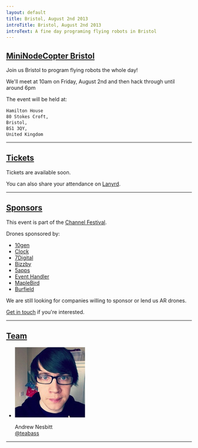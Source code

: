 ```yaml
---
layout: default
title: Bristol, August 2nd 2013
introTitle: Bristol, August 2nd 2013
introText: A fine day programing flying robots in Bristol
---
```


<h2 id="intro"><a href="#intro">MiniNodeCopter Bristol</a></h2>

Join us Bristol to program flying robots the whole day!

We'll meet at 10am on Friday, August 2nd and then hack through until around 6pm

The event will be held at:

```
Hamilton House
80 Stokes Croft,
Bristol, 
BS1 3QY,
United Kingdom 
```

<hr>

<h2 id="tickets"><a href="#tickets">Tickets</a></h2>

Tickets are available soon.

<p>You can also share your attendance on <a href='http://lanyrd.com/2013/nodecopter-bristol'>Lanyrd</a>.</p>

<hr>

<h2 id="sponsors"><a href="#sponsors">Sponsors</a></h2>

This event is part of the [Channel Festival](channelfestival.com).

Drones sponsored by:

<ul>
  <li><a href="http://www.10gen.com/">10gen</a></li>
  <li><a href="http://clock.co.uk/">Clock</a></li>
  <li><a href="http://www.7digital.com/">7Digital</a></li>
  <li><a href="http://www.bizzby.com/">Bizzby</a></li>
  <li><a href='https://5apps.com'>5apps</a></li>
  <li><a href='http://eventhandler.co.uk/'>Event Handler</a></li>
  <li><a href='http://www.maplebird.com/'>MapleBird</a></li>
  <li><a href='http://burfieldcreative.co.uk/'>Burfield</a></li>
</ul>

We are still looking for companies willing to sponsor or lend us AR drones.

<a href="mailto:andrewnez@gmail.com">Get in touch</a> if you're interested.

<hr>

<h2 id="team"><a href="#team">Team</a></h2>

<ul class="team">
  <li>
    <img src="/img/team/andrew_nesbitt.jpg">
    <p>
      Andrew Nesbitt<br>
      <a href="https://twitter.com/teabass">@teabass</a>
    </p>
  </li>
</ul>

<hr>
